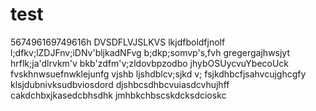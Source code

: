 # test
567496169749616h
DVSDFLVJSLKVS
lkjdfboldfjnolf
l;dfkv;lZDJFnv;iDNv'bljkadNFvg
b;dkp;somvp's,fvh
gregergajhwsjyt
hrflk;ja'dlrvkm'v
bkb'zdfm'v;zldovbpzodbo
jhybOSUycvuYbecoUck
fvskhnwsuefnwklejunfg
vjshb ljshdblcv;sjkd v;
fsjkdhbcfjsahvcujghcgfy
klsjdubnivksudbviosdord
djshbcsdhbcvuiasdcvhujhff
cakdchbxjkasedcbhsdhk
jmhbkchbscskdcksdcioskc
